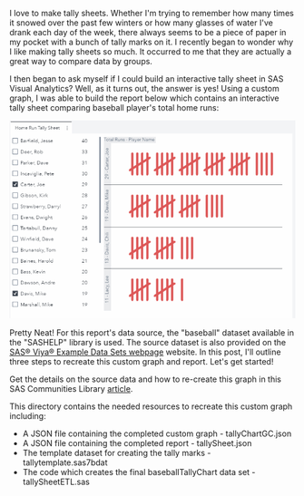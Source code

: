 I love to make tally sheets.  Whether I'm trying to remember how many times it snowed over the past few winters or how many glasses of water I've drank each day of the week, there always seems to be a piece of paper in my pocket with a bunch of tally marks on it.  I recently began to wonder why I like making tally sheets so much.  It occurred to me that they are actually a great way to compare data by groups. 

I then began to ask myself if I could build an interactive tally sheet in SAS Visual Analytics?  Well, as it turns out, the answer is yes!  Using a custom graph, I was able to build the report below which contains an interactive tally sheet comparing baseball player's total home runs:

![](./tallySheetDemo.gif)

Pretty Neat!  For this report's data source, the "baseball" dataset available in the "SASHELP" library is used.  The source dataset is also provided on the [SAS® Viya® Example Data Sets webpage](https://support.sas.com/documentation/onlinedoc/viya/examples.htm) website.  In this post, I'll outline three steps to recreate this custom graph and report. Let's get started!

Get the details on the source data and how to re-create this graph in this SAS Communities Library [article](https://communities.sas.com/t5/SAS-Communities-Library/Three-Steps-to-Building-an-Interactive-Tally-Sheet/ta-p/724030).

This directory contains the needed resources to recreate this custom graph including:
* A JSON file containing the completed custom graph - tallyChartGC.json
* A JSON file containing the completed report - tallySheet.json
* The template dataset for creating the tally marks - tallytemplate.sas7bdat
* The code which creates the final baseballTallyChart data set - tallySheetETL.sas
